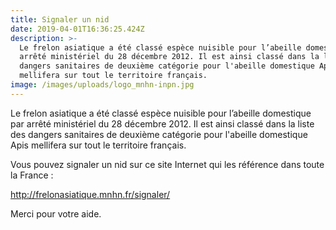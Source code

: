 ```yaml
---
title: Signaler un nid
date: 2019-04-01T16:36:25.424Z
description: >-
  Le frelon asiatique a été classé espèce nuisible pour l’abeille domestique par
  arrêté ministériel du 28 décembre 2012. Il est ainsi classé dans la liste des
  dangers sanitaires de deuxième catégorie pour l'abeille domestique Apis
  mellifera sur tout le territoire français.
image: /images/uploads/logo_mnhn-inpn.jpg
---
```

Le frelon asiatique a été classé espèce nuisible pour l’abeille domestique par arrêté ministériel du 28 décembre 2012. Il est ainsi classé dans la liste des dangers sanitaires de deuxième catégorie pour l'abeille domestique Apis mellifera sur tout le territoire français.

Vous pouvez signaler un nid sur ce site Internet qui les référence dans toute la France :

<http://frelonasiatique.mnhn.fr/signaler/>

Merci pour votre aide.
